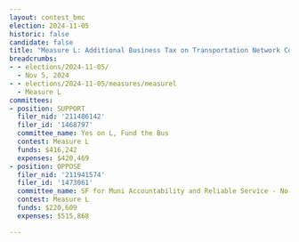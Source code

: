 ```yaml
---
layout: contest_bmc
election: 2024-11-05
historic: false
candidate: false
title: "Measure L: Additional Business Tax on Transportation Network Companies and Autonomous Vehicle Businesses to Fund Public Transportation"
breadcrumbs:
- - elections/2024-11-05/
  - Nov 5, 2024
- - elections/2024-11-05/measures/measurel
  - Measure L
committees:
- position: SUPPORT
  filer_nid: '211486142'
  filer_id: '1468797'
  committee_name: Yes on L, Fund the Bus
  contest: Measure L
  funds: $416,242
  expenses: $420,469
- position: OPPOSE
  filer_nid: '211941574'
  filer_id: '1473061'
  committee_name: SF for Muni Accountability and Reliable Service - No on Prop L
  contest: Measure L
  funds: $220,609
  expenses: $515,868

---
```

